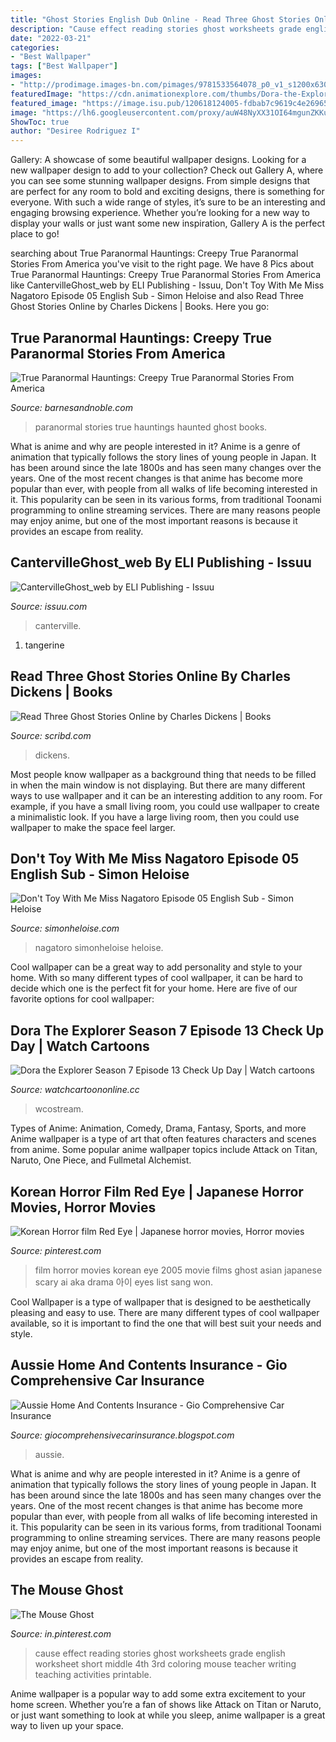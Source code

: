 ```yaml
---
title: "Ghost Stories English Dub Online - Read Three Ghost Stories Online By Charles Dickens"
description: "Cause effect reading stories ghost worksheets grade english worksheet short middle 4th 3rd coloring mouse teacher writing teaching activities printable"
date: "2022-03-21"
categories:
- "Best Wallpaper"
tags: ["Best Wallpaper"]
images:
- "http://prodimage.images-bn.com/pimages/9781533564078_p0_v1_s1200x630.jpg"
featuredImage: "https://cdn.animationexplore.com/thumbs/Dora-the-Explorer-Season-7-Episode-13-Check-Up-Day.jpg"
featured_image: "https://image.isu.pub/120618124005-fdbab7c9619c4e26965429d40d0cfb56/jpg/page_1.jpg"
image: "https://lh6.googleusercontent.com/proxy/auW48NyXX31OI64mgunZKKugt2-6-ElclZ4KvZEE9M5DPYKTWDK1i4OQ0X38gubp2XQgwcfDDqEJ6rbJkZL4aAO6dKptDoZry1L4nLzwAr0gcg=w1200-h630-p-k-no-nu"
ShowToc: true
author: "Desiree Rodriguez I"
---
```



Gallery: A showcase of some beautiful wallpaper designs.
Looking for a new wallpaper design to add to your collection? Check out Gallery A, where you can see some stunning wallpaper designs. From simple designs that are perfect for any room to bold and exciting designs, there is something for everyone. With such a wide range of styles, it’s sure to be an interesting and engaging browsing experience. Whether you’re looking for a new way to display your walls or just want some new inspiration, Gallery A is the perfect place to go!
		
		
		
		
		
		
		
	

		
searching about True Paranormal Hauntings: Creepy True Paranormal Stories From America you've visit to the right page. We have 8 Pics about True Paranormal Hauntings: Creepy True Paranormal Stories From America like CantervilleGhost_web by ELI Publishing - Issuu, Don&#039;t Toy With Me Miss Nagatoro Episode 05 English Sub - Simon Heloise and also Read Three Ghost Stories Online by Charles Dickens | Books. Here you go:
		
    
## True Paranormal Hauntings: Creepy True Paranormal Stories From America

<img loading=lazy src="http://prodimage.images-bn.com/pimages/9781533564078_p0_v1_s1200x630.jpg" onerror="this.onerror=null;this.src='https://tse3.mm.bing.net/th?id=OIP.dpbAzO0yLjsvgY5OQWn_XwAAAA&amp;pid=15.1';" alt="True Paranormal Hauntings: Creepy True Paranormal Stories From America">

_Source: barnesandnoble.com_

>paranormal stories true hauntings haunted ghost books. 

	

What is anime and why are people interested in it?
Anime is a genre of animation that typically follows the story lines of young people in Japan. It has been around since the late 1800s and has seen many changes over the years. One of the most recent changes is that anime has become more popular than ever, with people from all walks of life becoming interested in it. This popularity can be seen in its various forms, from traditional Toonami programming to online streaming services. There are many reasons people may enjoy anime, but one of the most important reasons is because it provides an escape from reality.

    
## CantervilleGhost_web By ELI Publishing - Issuu

<img loading=lazy src="https://image.isu.pub/120618124005-fdbab7c9619c4e26965429d40d0cfb56/jpg/page_1.jpg" onerror="this.onerror=null;this.src='https://tse3.mm.bing.net/th?id=OIP.grJNGYaX0b2c48hWxnZoigHaKg&amp;pid=15.1';" alt="CantervilleGhost_web by ELI Publishing - Issuu">

_Source: issuu.com_

>canterville. 

	

1. tangerine 

    
## Read Three Ghost Stories Online By Charles Dickens | Books

<img loading=lazy src="https://imgv2-2-f.scribdassets.com/img/word_document/273561611/original/8b3681e7e2/1599825296?v=1" onerror="this.onerror=null;this.src='https://tse3.mm.bing.net/th?id=OIP.JmHBaFD6Wj0gfegLjPZQxwHaLS&amp;pid=15.1';" alt="Read Three Ghost Stories Online by Charles Dickens | Books">

_Source: scribd.com_

>dickens. 

	

Most people know wallpaper as a background thing that needs to be filled in when the main window is not displaying. But there are many different ways to use wallpaper and it can be an interesting addition to any room. For example, if you have a small living room, you could use wallpaper to create a minimalistic look. If you have a large living room, then you could use wallpaper to make the space feel larger.

    
## Don&#039;t Toy With Me Miss Nagatoro Episode 05 English Sub - Simon Heloise

<img loading=lazy src="https://simonheloise.com/wp-content/uploads/2021/05/Screenshot_4-6.jpg" onerror="this.onerror=null;this.src='https://tse1.mm.bing.net/th?id=OIP.8cj4cdU5NreAo0ywOCsMaAHaEj&amp;pid=15.1';" alt="Don&#039;t Toy With Me Miss Nagatoro Episode 05 English Sub - Simon Heloise">

_Source: simonheloise.com_

>nagatoro simonheloise heloise. 

	

Cool wallpaper can be a great way to add personality and style to your home. With so many different types of cool wallpaper, it can be hard to decide which one is the perfect fit for your home. Here are five of our favorite options for cool wallpaper: 

    
## Dora The Explorer Season 7 Episode 13 Check Up Day | Watch Cartoons

<img loading=lazy src="https://cdn.animationexplore.com/thumbs/Dora-the-Explorer-Season-7-Episode-13-Check-Up-Day.jpg" onerror="this.onerror=null;this.src='https://tse3.mm.bing.net/th?id=OIP.DA8dXf17FX9AtoxjIcYR2wHaEK&amp;pid=15.1';" alt="Dora the Explorer Season 7 Episode 13 Check Up Day | Watch cartoons">

_Source: watchcartoononline.cc_

>wcostream. 

	

Types of Anime: Animation, Comedy, Drama, Fantasy, Sports, and more
Anime wallpaper is a type of art that often features characters and scenes from anime. Some popular anime wallpaper topics include Attack on Titan, Naruto, One Piece, and Fullmetal Alchemist.

    
## Korean Horror Film Red Eye | Japanese Horror Movies, Horror Movies

<img loading=lazy src="https://i.pinimg.com/originals/ea/8e/0c/ea8e0c9c90de537209f76716d92d97b4.jpg" onerror="this.onerror=null;this.src='https://tse2.mm.bing.net/th?id=OIP.YRakUzhTg2SKbFSoti_PjAHaKj&amp;pid=15.1';" alt="Korean Horror film Red Eye | Japanese horror movies, Horror movies">

_Source: pinterest.com_

>film horror movies korean eye 2005 movie films ghost asian japanese scary ai aka drama 아이 eyes list sang won. 

	

Cool Wallpaper is a type of wallpaper that is designed to be aesthetically pleasing and easy to use. There are many different types of cool wallpaper available, so it is important to find the one that will best suit your needs and style.

    
## Aussie Home And Contents Insurance - Gio Comprehensive Car Insurance

<img loading=lazy src="https://lh6.googleusercontent.com/proxy/auW48NyXX31OI64mgunZKKugt2-6-ElclZ4KvZEE9M5DPYKTWDK1i4OQ0X38gubp2XQgwcfDDqEJ6rbJkZL4aAO6dKptDoZry1L4nLzwAr0gcg=w1200-h630-p-k-no-nu" onerror="this.onerror=null;this.src='https://tse3.mm.bing.net/th?id=OIP.lqVLYVs5p0-tj7ZdnVRhrQHaCV&amp;pid=15.1';" alt="Aussie Home And Contents Insurance - Gio Comprehensive Car Insurance">

_Source: giocomprehensivecarinsurance.blogspot.com_

>aussie. 

	

What is anime and why are people interested in it?
Anime is a genre of animation that typically follows the story lines of young people in Japan. It has been around since the late 1800s and has seen many changes over the years. One of the most recent changes is that anime has become more popular than ever, with people from all walks of life becoming interested in it. This popularity can be seen in its various forms, from traditional Toonami programming to online streaming services. There are many reasons people may enjoy anime, but one of the most important reasons is because it provides an escape from reality.

    
## The Mouse Ghost

<img loading=lazy src="https://i.pinimg.com/736x/c8/0f/2e/c80f2e0a2aa071274b17449d96535d71.jpg" onerror="this.onerror=null;this.src='https://tse2.mm.bing.net/th?id=OIP.9jJgoeUTsbDmmYbl7dDGawHaLG&amp;pid=15.1';" alt="The Mouse Ghost">

_Source: in.pinterest.com_

>cause effect reading stories ghost worksheets grade english worksheet short middle 4th 3rd coloring mouse teacher writing teaching activities printable. 

	

Anime wallpaper is a popular way to add some extra excitement to your home screen. Whether you’re a fan of shows like Attack on Titan or Naruto, or just want something to look at while you sleep, anime wallpaper is a great way to liven up your space.

